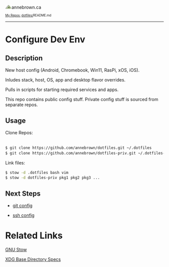 


<!-- Basic Github Header: annebrown.ca -->
<a href="https://www.annebrown.ca"><img src="static/img/logo-ab.png" width="20" style="text-decoration: none;"/></a>annebrown.ca  
<sub><sub><a href="https://github.com/annebrown/?tab=repositories">
    My Repos:</a> <a href="https://github.com/annebrown/dotfiles/">dotfiles/</a>README.md
</sub></sub>

---
<!-- End of Header -->

# Configure Dev Env

## Description

New host config (Android, Chromebook, Win11, RasPi, xOS, iOS).  

Inludes stack, host, OS, app and desktop flavor overrides. 

Pulls in scripts for starting required services and apps.   

This repo contains public config stuff.  Private config stuff is sourced from separate repos.

## Usage

Clone Repos:

```bash

$ git clone https://github.com/annebrown/dotfiles.git ~/.dotfiles
$ git clone https://github.com/annebrown/dotfiles-priv.git ~/.dotfiles-priv

```
Link files:

```bash
$ stow -d .dotfiles bash vim
$ stow -d dotfiles-priv pkg1 pkg2 pkg3 ...
```

## Next Steps

- [git config](https://github.com/annebrown/docs-priv/oses/linux/new-host-config/README.md)

- [ssh config](https://github.com/annebrown/docs-priv/oses/linux/ssh/ConfigureSSH.md)
# Related Links

[GNU Stow](https://www.gnu.org/software/stow/)

[XDG Base Directory Specs](https://specifications.freedesktop.org/basedir-spec/basedir-spec-0.8.html)

